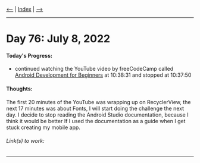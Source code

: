 [<--](../Days/Day75.md) | [Index](../README.md) | [-->](../Days/Day77.md)
____
# Day 76: July 8, 2022
#### Today's Progress:
- continued watching the YouTube video by freeCodeCamp called [Android Development for Beginners](https://youtu.be/fis26HvvDII) at 10:38:31 and stopped at 10:37:50


#### Thoughts:
The first 20 minutes of the YouTube was wrapping up on RecyclerView, the next 17 minutes was about Fonts, I will start doing the challenge the next day. I decide to stop reading the Android Studio documentation, because I think it would be better If I used the documentation as a guide when I get stuck creating my mobile app.

###### Link(s) to work:

___
